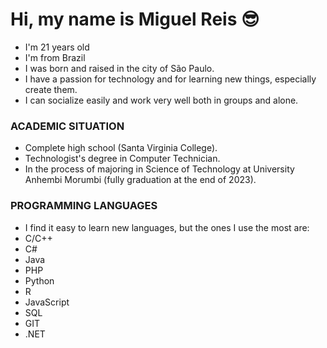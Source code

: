 # Hi, my name is Miguel Reis 😎

- I'm 21 years old 
- I'm from Brazil
- I was born and raised in the city of São Paulo.
- I have a passion for technology and for learning new things, especially create them.
- I can socialize easily and work very well both in groups and alone.

### ACADEMIC SITUATION
- Complete high school (Santa Virginia College).
- Technologist's degree in Computer Technician.
- In the process of majoring in Science of Technology at University Anhembi Morumbi (fully graduation at the end of 2023).


### PROGRAMMING LANGUAGES 
- I find it easy to learn new languages, but the ones I use the most are:
- C/C++
- C#
- Java
- PHP
- Python
- R
- JavaScript
- SQL
- GIT
- .NET
